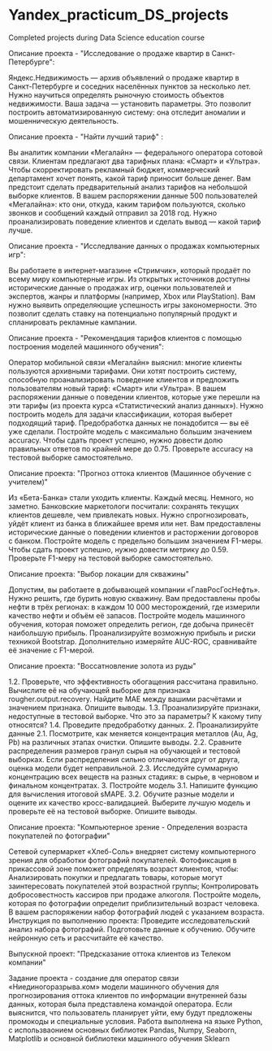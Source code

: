 # Yandex_practicum_DS_projects
Completed projects during Data Science education course  

Описание проекта - "Исследование о продаже квартир в Санкт-Петербурге":

Яндекс.Недвижимость — архив объявлений о продаже квартир в Санкт-Петербурге и соседних населённых пунктов за несколько лет. Нужно научиться определять рыночную стоимость объектов недвижимости. Ваша задача — установить параметры. Это позволит построить автоматизированную систему: она отследит аномалии и мошенническую деятельность.

Описание проекта - "Найти лучший тариф" :

Вы аналитик компании «Мегалайн» — федерального оператора сотовой связи. Клиентам предлагают два тарифных плана: «Смарт» и «Ультра». Чтобы скорректировать рекламный бюджет, коммерческий департамент хочет понять, какой тариф приносит больше денег.
Вам предстоит сделать предварительный анализ тарифов на небольшой выборке клиентов. В вашем распоряжении данные 500 пользователей «Мегалайна»: кто они, откуда, каким тарифом пользуются, сколько звонков и сообщений каждый отправил за 2018 год. Нужно проанализировать поведение клиентов и сделать вывод — какой тариф лучше.

Описание проекта - "Исследлвание данных о продажах компьютерных игр":

Вы работаете в интернет-магазине «Стримчик», который продаёт по всему миру компьютерные игры. Из открытых источников доступны исторические данные о продажах игр, оценки пользователей и экспертов, жанры и платформы (например, Xbox или PlayStation). Вам нужно выявить определяющие успешность игры закономерности. Это позволит сделать ставку на потенциально популярный продукт и спланировать рекламные кампании.

Описание проекта - "Рекомендация тарифов клиентов с помощью построения моделей машинного обучения":

Оператор мобильной связи «Мегалайн» выяснил: многие клиенты пользуются архивными тарифами. Они хотят построить систему, способную проанализировать поведение клиентов и предложить пользователям новый тариф: «Смарт» или «Ультра».
В вашем распоряжении данные о поведении клиентов, которые уже перешли на эти тарифы (из проекта курса «Статистический анализ данных»). Нужно построить модель для задачи классификации, которая выберет подходящий тариф. Предобработка данных не понадобится — вы её уже сделали.
Постройте модель с максимально большим значением accuracy. Чтобы сдать проект успешно, нужно довести долю правильных ответов по крайней мере до 0.75. Проверьте accuracy на тестовой выборке самостоятельно.

Описание проекта: "Прогноз оттока клиентов (Машинное обучение с учителем)"

Из «Бета-Банка» стали уходить клиенты. Каждый месяц. Немного, но заметно. Банковские маркетологи посчитали: сохранять текущих клиентов дешевле, чем привлекать новых.
Нужно спрогнозировать, уйдёт клиент из банка в ближайшее время или нет. Вам предоставлены исторические данные о поведении клиентов и расторжении договоров с банком.
Постройте модель с предельно большим значением F1-меры. Чтобы сдать проект успешно, нужно довести метрику до 0.59. Проверьте F1-меру на тестовой выборке самостоятельно.

Описание проекта: "Выбор локации для скважины"

Допустим, вы работаете в добывающей компании «ГлавРосГосНефть». Нужно решить, где бурить новую скважину.
Вам предоставлены пробы нефти в трёх регионах: в каждом 10 000 месторождений, где измерили качество нефти и объём её запасов. Постройте модель машинного обучения, которая поможет определить регион, где добыча принесёт наибольшую прибыль. Проанализируйте возможную прибыль и риски техникой Bootstrap.
Дополнительно измеряйте AUC-ROC, сравнивайте её значение с F1-мерой.

Описание проекта: "Воссатновление золота из руды" 

1.2. Проверьте, что эффективность обогащения рассчитана правильно. Вычислите её на обучающей выборке для признака rougher.output.recovery. Найдите MAE между вашими расчётами и значением признака. Опишите выводы.
1.3. Проанализируйте признаки, недоступные в тестовой выборке. Что это за параметры? К какому типу относятся?
1.4. Проведите предобработку данных.
2. Проанализируйте данные
2.1. Посмотрите, как меняется концентрация металлов (Au, Ag, Pb) на различных этапах очистки. Опишите выводы.
2.2. Сравните распределения размеров гранул сырья на обучающей и тестовой выборках. Если распределения сильно отличаются друг от друга, оценка модели будет неправильной.
2.3. Исследуйте суммарную концентрацию всех веществ на разных стадиях: в сырье, в черновом и финальном концентратах.
3. Постройте модель
3.1. Напишите функцию для вычисления итоговой sMAPE.
3.2. Обучите разные модели и оцените их качество кросс-валидацией. Выберите лучшую модель и проверьте её на тестовой выборке. Опишите выводы.

Описание проекта: "Компьютерное зрение - Определения возраста покупателей по фотографии"

Сетевой супермаркет «Хлеб-Соль» внедряет систему компьютерного зрения для обработки фотографий покупателей. Фотофиксация в прикассовой зоне поможет определять возраст клиентов, чтобы: Анализировать покупки и предлагать товары, которые могут заинтересовать покупателей этой возрастной группы; Контролировать добросовестность кассиров при продаже алкоголя. Постройте модель, которая по фотографии определит приблизительный возраст человека. В вашем распоряжении набор фотографий людей с указанием возраста.
Инструкция по выполнению проекта:
Проведите исследовательский анализ набора фотографий. Подготовьте данные к обучению. Обучите нейронную сеть и рассчитайте её качество.

Выпускной проект: "Предсказание оттока клиентов из Телеком компании"

Задание проекта - создание для оператор связи «Ниединогоразрыва.ком» модели машинного обучения для прогнозирования оттока клиентов по информации внутренней базы данных, которая была представлена командой оператора. Если выяснится, что пользователь планирует уйти, ему будут предложены промокоды и специальные условия. Работа выполнена на языке Python, c использваонием основных библиотек Pandas, Numpy,
Seaborn, Matplotlib и основной библиотеки машинного обучения Sklearn
